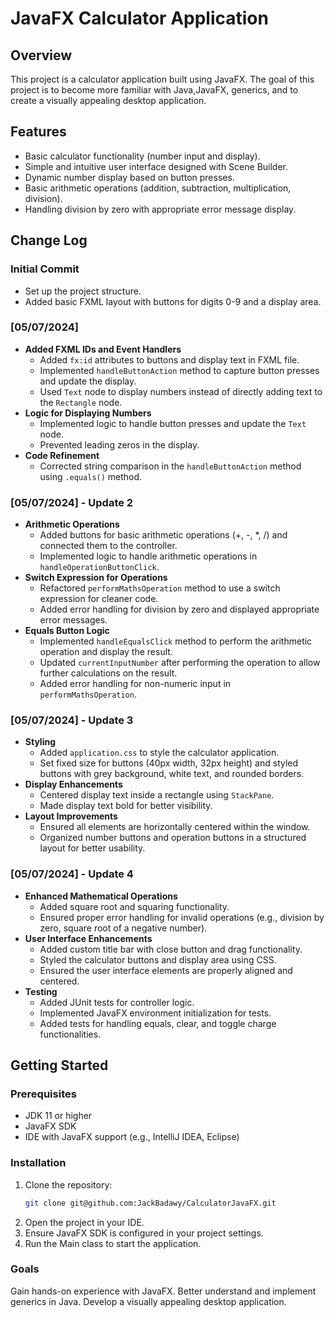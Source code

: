 # JavaFX Calculator Application

## Overview

This project is a calculator application built using JavaFX. The goal of this project is to become more familiar with Java,JavaFX, generics, and to create a visually appealing desktop application.

## Features

- Basic calculator functionality (number input and display).
- Simple and intuitive user interface designed with Scene Builder.
- Dynamic number display based on button presses.
- Basic arithmetic operations (addition, subtraction, multiplication, division).
- Handling division by zero with appropriate error message display.

## Change Log

### Initial Commit

- Set up the project structure.
- Added basic FXML layout with buttons for digits 0-9 and a display area.

### [05/07/2024]

- **Added FXML IDs and Event Handlers**
  - Added `fx:id` attributes to buttons and display text in FXML file.
  - Implemented `handleButtonAction` method to capture button presses and update the display.
  - Used `Text` node to display numbers instead of directly adding text to the `Rectangle` node.
- **Logic for Displaying Numbers**
  - Implemented logic to handle button presses and update the `Text` node.
  - Prevented leading zeros in the display.
- **Code Refinement**
  - Corrected string comparison in the `handleButtonAction` method using `.equals()` method.

### [05/07/2024] - Update 2

- **Arithmetic Operations**
  - Added buttons for basic arithmetic operations (+, -, \*, /) and connected them to the controller.
  - Implemented logic to handle arithmetic operations in `handleOperationButtonClick`.
- **Switch Expression for Operations**
  - Refactored `performMathsOperation` method to use a switch expression for cleaner code.
  - Added error handling for division by zero and displayed appropriate error messages.
- **Equals Button Logic**
  - Implemented `handleEqualsClick` method to perform the arithmetic operation and display the result.
  - Updated `currentInputNumber` after performing the operation to allow further calculations on the result.
  - Added error handling for non-numeric input in `performMathsOperation`.

### [05/07/2024] - Update 3

- **Styling**
  - Added `application.css` to style the calculator application.
  - Set fixed size for buttons (40px width, 32px height) and styled buttons with grey background, white text, and rounded borders.
- **Display Enhancements**
  - Centered display text inside a rectangle using `StackPane`.
  - Made display text bold for better visibility.
- **Layout Improvements**
  - Ensured all elements are horizontally centered within the window.
  - Organized number buttons and operation buttons in a structured layout for better usability.

### [05/07/2024] - Update 4

- **Enhanced Mathematical Operations**
  - Added square root and squaring functionality.
  - Ensured proper error handling for invalid operations (e.g., division by zero, square root of a negative number).
- **User Interface Enhancements**
  - Added custom title bar with close button and drag functionality.
  - Styled the calculator buttons and display area using CSS.
  - Ensured the user interface elements are properly aligned and centered.
- **Testing**
  - Added JUnit tests for controller logic.
  - Implemented JavaFX environment initialization for tests.
  - Added tests for handling equals, clear, and toggle charge functionalities.

## Getting Started

### Prerequisites

- JDK 11 or higher
- JavaFX SDK
- IDE with JavaFX support (e.g., IntelliJ IDEA, Eclipse)

### Installation

1. Clone the repository:
   ```bash
   git clone git@github.com:JackBadawy/CalculatorJavaFX.git
   ```
2. Open the project in your IDE.
3. Ensure JavaFX SDK is configured in your project settings.
4. Run the Main class to start the application.

### Goals

Gain hands-on experience with JavaFX.
Better understand and implement generics in Java.
Develop a visually appealing desktop application.
